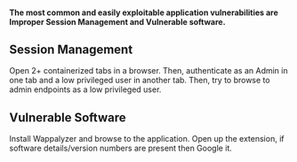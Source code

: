 #### The most common and easily exploitable application vulnerabilities are Improper Session Management and Vulnerable software.

## Session Management
Open 2+ containerized tabs in a browser. Then, authenticate as an Admin in one tab and a low privileged user in another tab. Then, try to browse to admin endpoints as a low privileged user. 

## Vulnerable Software
Install Wappalyzer and browse to the application. Open up the extension, if software details/version numbers are present then Google it.  

